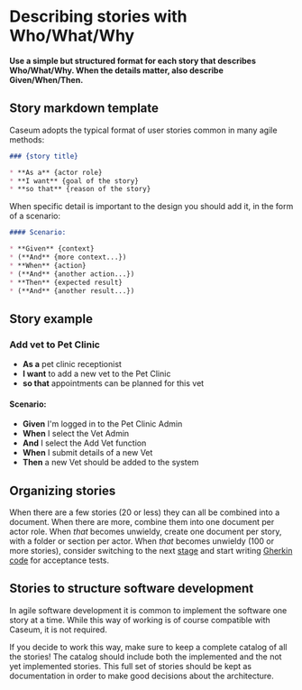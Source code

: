 # Describing stories with Who/What/Why

**Use a simple but structured format for each story that describes Who/What/Why. When the details matter, also describe Given/When/Then.**

## Story markdown template
Caseum adopts the typical format of user stories common in many agile methods:

```markdown
### {story title}

* **As a** {actor role}
* **I want** {goal of the story}
* **so that** {reason of the story}
```

When specific detail is important to the design you should add it, in the form of a scenario:

```markdown
#### Scenario:

* **Given** {context}
* (**And** {more context...})
* **When** {action}
* (**And** {another action...})
* **Then** {expected result}
* (**And** {another result...})
```

## Story example

### Add vet to Pet Clinic

* **As a** pet clinic receptionist
* **I want** to add a new vet to the Pet Clinic
* **so that** appointments can be planned for this vet

#### Scenario:

* **Given** I'm logged in to the Pet Clinic Admin
* **When** I select the Vet Admin
* **And** I select the Add Vet function
* **When** I submit details of a new Vet
* **Then** a new Vet should be added to the system

## Organizing stories

When there are a few stories (20 or less) they can all be combined into a document. When there are more, combine them into one document per actor role. When _that_ becomes unwieldy, create one document per story, with a folder or section per actor. When _that_ becomes unwieldy (100 or more stories), consider switching to the next [stage](../guides/stages.md) and start writing [Gherkin code](gherkin-code.md) for acceptance tests.

## Stories to structure software development

In agile software development it is common to implement the software one story at a time. While this way of working is of course compatible with Caseum, it is not required.

If you decide to work this way, make sure to keep a complete catalog of all the stories! The catalog should include both the implemented and the not yet implemented stories. This full set of stories should be kept as documentation in order to make good decisions about the architecture.
